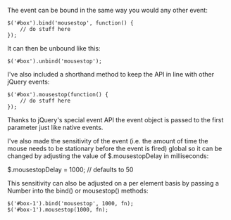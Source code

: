 ﻿The event can be bound in the same way you would any other event:

    $('#box').bind('mousestop', function() {
        // do stuff here
    });
	
It can then be unbound like this:

    $('#box').unbind('mousestop');
	
I've also included a shorthand method to keep the API in line with other jQuery events:

    $('#box').mousestop(function() {
        // do stuff here
    });
	
Thanks to jQuery's special event API the event object is passed to the first parameter just like native events.

I've also made the sensitivity of the event (i.e. the amount of time the mouse needs to be stationary before the event is fired) global so it can be changed by adjusting the value of $.mousestopDelay in milliseconds:

$.mousestopDelay = 1000; // defaults to 50

This sensitivity can also be adjusted on a per element basis by passing a Number into the bind() or mousestop() methods:

    $('#box-1').bind('mousestop', 1000, fn);
    $('#box-1').mousestop(1000, fn);